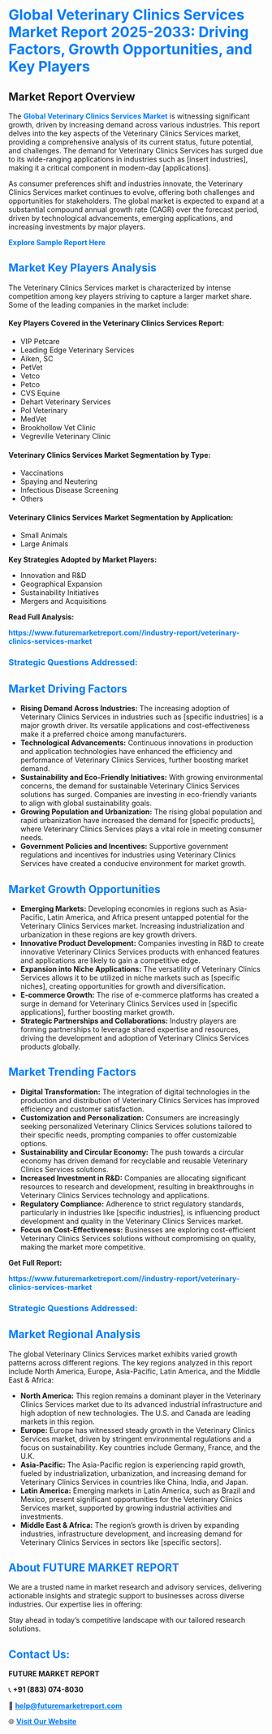 <h1 style="color: #007BFF;">Global Veterinary Clinics Services Market Report 2025-2033: Driving Factors, Growth Opportunities, and Key Players</h1>

<section id="overview">
<h2>Market Report Overview</h2>
<p>The <a href="https://www.futuremarketreport.com//industry-report/veterinary-clinics-services-market" style="color: #007BFF; text-decoration: none;"><strong>Global Veterinary Clinics Services Market</strong></a> is witnessing significant growth, driven by increasing demand across various industries. This report delves into the key aspects of the Veterinary Clinics Services market, providing a comprehensive analysis of its current status, future potential, and challenges. The demand for Veterinary Clinics Services has surged due to its wide-ranging applications in industries such as [insert industries], making it a critical component in modern-day [applications].</p>
<p>As consumer preferences shift and industries innovate, the Veterinary Clinics Services market continues to evolve, offering both challenges and opportunities for stakeholders. The global market is expected to expand at a substantial compound annual growth rate (CAGR) over the forecast period, driven by technological advancements, emerging applications, and increasing investments by major players.</p>
</section>

<section id="overview">
<p><a href="https://www.futuremarketreport.com//request-sample/reportId=79733" style="color: #007BFF; text-decoration: none;"><strong>Explore Sample Report Here</strong></a></p>
</section>

<section id="key-players">
<h2 style="color: #007BFF;">Market Key Players Analysis</h2>
<p>The Veterinary Clinics Services market is characterized by intense competition among key players striving to capture a larger market share. Some of the leading companies in the market include:</p>
<h4>Key Players Covered in the Veterinary Clinics Services Report:</h4>
<ul><li>VIP Petcare</li><li>Leading Edge Veterinary Services</li><li>Aiken, SC</li><li>PetVet</li><li>Vetco</li><li>Petco</li><li>CVS Equine</li><li>Dehart Veterinary Services</li><li>Pol Veterinary</li><li>MedVet</li><li>Brookhollow Vet Clinic</li><li>Vegreville Veterinary Clinic</li></ul>
<h4>Veterinary Clinics Services Market Segmentation by Type:</h4>
<ul><li>Vaccinations</li><li>Spaying and Neutering</li><li>Infectious Disease Screening</li><li>Others</li></ul>

<h4>Veterinary Clinics Services Market Segmentation by Application:</h4>
<ul><li>Small Animals</li><li>Large Animals</li></ul>
<p><strong>Key Strategies Adopted by Market Players:</strong></p>
<ul>
<li>Innovation and R&D</li>
<li>Geographical Expansion</li>
<li>Sustainability Initiatives</li>
<li>Mergers and Acquisitions</li>
</ul>
</section>

<section>
<p><strong>Read Full Analysis: </strong></p><a href="https://www.futuremarketreport.com//industry-report/veterinary-clinics-services-market" style="color: #007BFF; text-decoration: none;"><strong>https://www.futuremarketreport.com//industry-report/veterinary-clinics-services-market</strong></a>
<h3 style="color: #007BFF;">Strategic Questions Addressed:</h3>
</section>

<section id="driving-factors">
<h2 style="color: #007BFF;">Market Driving Factors</h2>
<ul>
<li><strong>Rising Demand Across Industries:</strong> The increasing adoption of Veterinary Clinics Services in industries such as [specific industries] is a major growth driver. Its versatile applications and cost-effectiveness make it a preferred choice among manufacturers.</li>
<li><strong>Technological Advancements:</strong> Continuous innovations in production and application technologies have enhanced the efficiency and performance of Veterinary Clinics Services, further boosting market demand.</li>
<li><strong>Sustainability and Eco-Friendly Initiatives:</strong> With growing environmental concerns, the demand for sustainable Veterinary Clinics Services solutions has surged. Companies are investing in eco-friendly variants to align with global sustainability goals.</li>
<li><strong>Growing Population and Urbanization:</strong> The rising global population and rapid urbanization have increased the demand for [specific products], where Veterinary Clinics Services plays a vital role in meeting consumer needs.</li>
<li><strong>Government Policies and Incentives:</strong> Supportive government regulations and incentives for industries using Veterinary Clinics Services have created a conducive environment for market growth.</li>
</ul>
</section>

<section id="growth-opportunities">
<h2 style="color: #007BFF;">Market Growth Opportunities</h2>
<ul>
<li><strong>Emerging Markets:</strong> Developing economies in regions such as Asia-Pacific, Latin America, and Africa present untapped potential for the Veterinary Clinics Services market. Increasing industrialization and urbanization in these regions are key growth drivers.</li>
<li><strong>Innovative Product Development:</strong> Companies investing in R&D to create innovative Veterinary Clinics Services products with enhanced features and applications are likely to gain a competitive edge.</li>
<li><strong>Expansion into Niche Applications:</strong> The versatility of Veterinary Clinics Services allows it to be utilized in niche markets such as [specific niches], creating opportunities for growth and diversification.</li>
<li><strong>E-commerce Growth:</strong> The rise of e-commerce platforms has created a surge in demand for Veterinary Clinics Services used in [specific applications], further boosting market growth.</li>
<li><strong>Strategic Partnerships and Collaborations:</strong> Industry players are forming partnerships to leverage shared expertise and resources, driving the development and adoption of Veterinary Clinics Services products globally.</li>
</ul>
</section>

<section id="trending-factors">
<h2 style="color: #007BFF;">Market Trending Factors</h2>
<ul>
<li><strong>Digital Transformation:</strong> The integration of digital technologies in the production and distribution of Veterinary Clinics Services has improved efficiency and customer satisfaction.</li>
<li><strong>Customization and Personalization:</strong> Consumers are increasingly seeking personalized Veterinary Clinics Services solutions tailored to their specific needs, prompting companies to offer customizable options.</li>
<li><strong>Sustainability and Circular Economy:</strong> The push towards a circular economy has driven demand for recyclable and reusable Veterinary Clinics Services solutions.</li>
<li><strong>Increased Investment in R&D:</strong> Companies are allocating significant resources to research and development, resulting in breakthroughs in Veterinary Clinics Services technology and applications.</li>
<li><strong>Regulatory Compliance:</strong> Adherence to strict regulatory standards, particularly in industries like [specific industries], is influencing product development and quality in the Veterinary Clinics Services market.</li>
<li><strong>Focus on Cost-Effectiveness:</strong> Businesses are exploring cost-efficient Veterinary Clinics Services solutions without compromising on quality, making the market more competitive.</li>
</ul>
</section>

<section>
<p><strong>Get Full Report: </strong></p><a href="https://www.futuremarketreport.com//industry-report/veterinary-clinics-services-market" style="color: #007BFF; text-decoration: none;"><strong>https://www.futuremarketreport.com//industry-report/veterinary-clinics-services-market</strong></a>
<h3 style="color: #007BFF;">Strategic Questions Addressed:</h3>
</section>


<section id="regional-analysis">
<h2 style="color: #007BFF;">Market Regional Analysis</h2>
<p>The global Veterinary Clinics Services market exhibits varied growth patterns across different regions. The key regions analyzed in this report include North America, Europe, Asia-Pacific, Latin America, and the Middle East & Africa:</p>
<ul>
<li><strong>North America:</strong> This region remains a dominant player in the Veterinary Clinics Services market due to its advanced industrial infrastructure and high adoption of new technologies. The U.S. and Canada are leading markets in this region.</li>
<li><strong>Europe:</strong> Europe has witnessed steady growth in the Veterinary Clinics Services market, driven by stringent environmental regulations and a focus on sustainability. Key countries include Germany, France, and the U.K.</li>
<li><strong>Asia-Pacific:</strong> The Asia-Pacific region is experiencing rapid growth, fueled by industrialization, urbanization, and increasing demand for Veterinary Clinics Services in countries like China, India, and Japan.</li>
<li><strong>Latin America:</strong> Emerging markets in Latin America, such as Brazil and Mexico, present significant opportunities for the Veterinary Clinics Services market, supported by growing industrial activities and investments.</li>
<li><strong>Middle East & Africa:</strong> The region’s growth is driven by expanding industries, infrastructure development, and increasing demand for Veterinary Clinics Services in sectors like [specific sectors].</li>
</ul>
</section>

<footer>
<h2 style="color: #007BFF;">About FUTURE MARKET REPORT</h2>
<p>We are a trusted name in market research and advisory services, delivering actionable insights and strategic support to businesses across diverse industries. Our expertise lies in offering:</p>

<p>Stay ahead in today’s competitive landscape with our tailored research solutions.</p>

<h2 style="color: #007BFF;">Contact Us:</h2>
<p><strong>FUTURE MARKET REPORT</strong></p>
<p>📞 <strong>+91 (883) 074-8030</strong></p>
<p>📧 <strong><a href="mailto:help@futuremarketreport.com" style="color: #007BFF;">help@futuremarketreport.com</a></strong></p>
<p>🌐 <strong><a href="https://www.futuremarketreport.com/" style="color: #007BFF;">Visit Our Website</a></strong></p>
</footer>